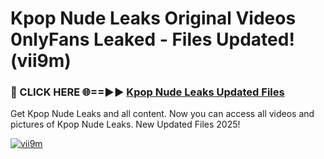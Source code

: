 # Kpop Nude Leaks Original Videos 0nlyFans Leaked - Files Updated! (vii9m)

<h3>🔴 CLICK HERE 🌐==►► <a href="https://tinyurl.com/52m3yx9h" rel="nofollow">Kpop Nude Leaks Updated Files</a></h3>

Get Kpop Nude Leaks and all content. Now you can access all videos and pictures of Kpop Nude Leaks. New Updated Files 2025!

[![vii9m](https://i.imgur.com/TnHtlc8.gif)](https://tinyurl.com/52m3yx9h)
